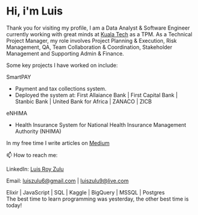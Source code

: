 <h1> Hi, i'm Luis </h1>

Thank you for visiting my profile, I am a Data Analyst & Software Engineer currently working with great minds at <a href="https://kuala.io/">Kuala Tech</a> as a TPM.
As a Technical Project Manager, my role involves Project Planning & Execution, Risk Management, QA, Team Collaboration & Coordination, Stakeholder Management and Supporting Admin & Finance. 

Some key projects I have worked on include:

SmartPAY
- Payment and tax collections system.
- Deployed the system at:
  First Allaiance Bank | First Capital Bank | Stanbic Bank | United Bank for Africa | ZANACO | ZICB

eNHIMA
- Health Insurance System for National Health Insurance Management Authority (NHIMA)

In my free time I write articles on <a href="https://luisroyzulu.medium.com/">Medium</a>

📫 How to reach me:

LinkedIn: <a href="https://www.linkedin.com/in/luis-roy-zulu-b7b49bb8/">Luis Roy Zulu</a>

Email: <a href="mailto:luiszulu6@gmail.com"> luiszulu6@gmail.com </a> | <a href="mailto:luiszulu9@live.com"> luiszulu9@live.com </a>

Elixir | JavaScript | SQL | Kaggle | BigQuery | MSSQL | Postgres  <br>
The best time to learn programming was yesterday, the other best time is today!
 

<!--
**LuisRoyZulu06/LuisRoyZulu06** is a ✨ _special_ ✨ repository because its `README.md` (this file) appears on your GitHub profile.

Here are some ideas to get you started:
- 👋 Hi there

- 🔭 I’m currently working on ...
- 🌱 I’m currently learning ...
- 👯 I’m looking to collaborate on ...
- 🤔 I’m looking for help with ...
- 💬 Ask me about ...
- 📫 How to reach me: ...
- 😄 Pronouns: ...
- ⚡ Fun fact: ...
-->
